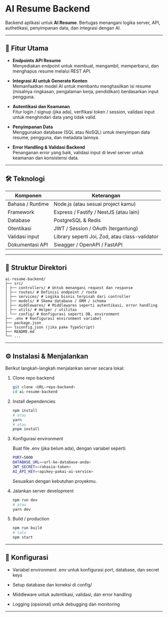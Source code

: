 # AI Resume Backend

Backend aplikasi untuk **AI Resume**. Bertugas menangani logika server, API, authetikasi, penyimpanan data, dan integrasi dengan AI.

---

## 🚀 Fitur Utama

- **Endpoints API Resume**  
  Menyediakan endpoint untuk membuat, mengambil, memperbarui, dan menghapus resume melalui REST API.

- **Integrasi AI untuk Generate Konten**  
  Memanfaatkan model AI untuk membantu menghasilkan isi resume (misalnya ringkasan, pengalaman kerja, pendidikan) berdasarkan input pengguna.

- **Autentikasi dan Keamanan**  
  Fitur login / signup (jika ada), verifikasi token / session, validasi input untuk menghindari data yang tidak valid.

- **Penyimpanan Data**  
  Menggunakan database (SQL atau NoSQL) untuk menyimpan data resume, pengguna, dan metadata lainnya.

- **Error Handling & Validasi Backend**  
  Penanganan error yang baik, validasi input di level server untuk keamanan dan konsistensi data.

---

## 🛠️ Teknologi

| Komponen        | Keterangan                            |
|------------------|-----------------------------------------|
| Bahasa / Runtime | Node.js (atau sesuai project kamu)     |
| Framework        | Express / Fastify / NestJS (atau lain) |
| Database         | PostgreSQL & Redis                     |
| Otentikasi       | JWT / Session / OAuth (tergantung)     |
| Validasi input   | Library seperti Joi, Zod, atau class-validator |
| Dokumentasi API  | Swagger / OpenAPI / FastAPI            |

---

## 📂 Struktur Direktori

```
ai-resume-backend/
├── src/
│ ├── controllers/ # Untuk menangani request dan response
│ ├── routes/ # Definisi endpoint / route
│ ├── services/ # Logika bisnis terpisah dari controller
│ ├── models/ # Skema database / ORM / schema
│ ├── middlewares/ # Middlewares seperti autentikasi, error handling
│ ├── utils/ # Helper / utilitas
│ └── config/ # Konfigurasi seperti DB, environment
├── .env # Konfigurasi environment variabel
├── package.json
├── tsconfig.json (jika pake TypeScript)
├── README.md
└── ...
```


---

## ⚙️ Instalasi & Menjalankan

Berikut langkah-langkah menjalankan server secara lokal:

1. Clone repo backend  
   ```bash
   git clone <URL-repo-backend>
   cd ai-resume-backend
   ```

2. Install dependencies
   ```bash
   npm install
   # atau
   yarn
   # atau
   pnpm install
   ```

3. Konfigurasi environment

   Buat file .env (jika belum ada), dengan variabel seperti:

   ```bash
   PORT=5000
   DATABASE_URL=<url-ke-database-anda>
   JWT_SECRET=<rahasia-token>
   AI_API_KEY=<apikey-pakai-ai-service>
   ```

   Sesuaikan dengan kebutuhan proyekmu.

4. Jalankan server development

   ```bash
   npm run dev
   # atau
   yarn dev
   ```

5. Build / production

   ```bash
   npm run build
   # lalu
   npm start
   ```

---

## 🔧 Konfigurasi

- Variabel environment .env untuk konfigurasi port, database, dan secret keys

- Setup database dan koneksi di config/

- Middleware untuk autentikasi, validasi, dan error handling

- Logging (opsional) untuk debugging dan monitoring

---